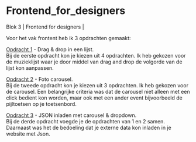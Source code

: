 # Frontend_for_designers
Blok 3 | Frontend for designers |

Voor het vak frontent heb ik 3 opdrachten gemaakt:

[ Opdracht 1](https://github.com/Sammthings/Frontend_for_designers/blob/master/Opdracht%201/README.md) - Drag & drop in een lijst. <br>
Bij de eerste opdracht kon je kiezen uit 4 opdrachten. Ik heb gekozen voor de muzieklijst waar je door middel van drag and drop de volgorde van de lijst kon aanpassen. 

[ Opdracht 2](https://github.com/Sammthings/Frontend_for_designers/blob/master/Opdracht%202/README.md) - Foto carousel. <br>
Bij de tweede opdracht kon je kiezen uit 3 opdrachten. Ik heb gekozen voor de carousel. Een belangrijke criteria was dat de carousel niet alleen met een click bedient kon worden, maar ook met een ander event bijvoorbeeld de pijltoetsen op je toetsenbord.

[ Opdracht 3](https://github.com/Sammthings/Frontend_for_designers/blob/master/Opdracht%203/README.md) - JSON inladen met carousel & dropdown.<br>
Bij de derde opdracht voegde je de opdrachten van 1 en 2 samen. Daarnaast was het de bedoeling dat je externe data kon inladen in je website met Json.
